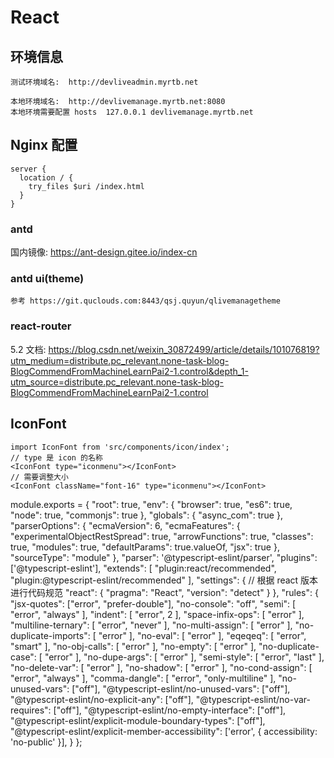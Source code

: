 # React


## 环境信息

```
测试环境域名:  http://devliveadmin.myrtb.net

本地环境域名:  http://devlivemanage.myrtb.net:8080
本地环境需要配置 hosts  127.0.0.1 devlivemanage.myrtb.net
```


## Nginx 配置

```
server {
  location / {
    try_files $uri /index.html
  }
}
```

### antd

国内镜像: https://ant-design.gitee.io/index-cn

### antd ui(theme)

```
参考 https://git.quclouds.com:8443/qsj.quyun/qlivemanagetheme
```

### react-router

5.2 文档: https://blog.csdn.net/weixin_30872499/article/details/101076819?utm_medium=distribute.pc_relevant.none-task-blog-BlogCommendFromMachineLearnPai2-1.control&depth_1-utm_source=distribute.pc_relevant.none-task-blog-BlogCommendFromMachineLearnPai2-1.control

## IconFont 

```
import IconFont from 'src/components/icon/index';
// type 是 icon 的名称
<IconFont type="iconmenu"></IconFont>
// 需要调整大小
<IconFont className="font-16" type="iconmenu"></IconFont>
```


module.exports = {
  "root": true,
  "env": {
    "browser": true,
    "es6": true,
    "node": true,
    "commonjs": true
  },
  "globals": {
    "async_com": true
  },
  "parserOptions": {
    "ecmaVersion": 6,
    "ecmaFeatures": {
      "experimentalObjectRestSpread": true,
      "arrowFunctions": true,
      "classes": true,
      "modules": true,
      "defaultParams": true.valueOf,
      "jsx": true
    },
    "sourceType": "module"
  },
  "parser": '@typescript-eslint/parser',
  "plugins": ['@typescript-eslint'],
  "extends": [
    "plugin:react/recommended",
    "plugin:@typescript-eslint/recommended"
  ],
  "settings": {
    // 根据 react 版本进行代码规范
    "react": {
      "pragma": "React",
      "version": "detect"
    }
  },
  "rules": {
    "jsx-quotes": ["error", "prefer-double"],
    "no-console": "off",
    "semi": [
      "error",
      "always"
    ],
    "indent": [
      "error",
      2
    ],
    "space-infix-ops": [
      "error"
    ],
    "multiline-ternary": [
      "error",
      "never"
    ],
    "no-multi-assign": [
      "error"
    ],
    "no-duplicate-imports": [
      "error"
    ],
    "no-eval": [
      "error"
    ],
    "eqeqeq": [
      "error",
      "smart"
    ],
    "no-obj-calls": [
      "error"
    ],
    "no-empty": [
      "error"
    ],
    "no-duplicate-case": [
      "error"
    ],
    "no-dupe-args": [
      "error"
    ],
    "semi-style": [
      "error",
      "last"
    ],
    "no-delete-var": [
      "error"
    ],
    "no-shadow": [
      "error"
    ],
    "no-cond-assign": [
      "error",
      "always"
    ],
    "comma-dangle": [
      "error",
      "only-multiline"
    ],
    "no-unused-vars": ["off"],
    "@typescript-eslint/no-unused-vars": ["off"],
    "@typescript-eslint/no-explicit-any": ["off"],
    "@typescript-eslint/no-var-requires": ["off"],
    "@typescript-eslint/no-empty-interface": ["off"],
    "@typescript-eslint/explicit-module-boundary-types": ["off"],
    "@typescript-eslint/explicit-member-accessibility": ['error', { accessibility: 'no-public' }],
  }
};